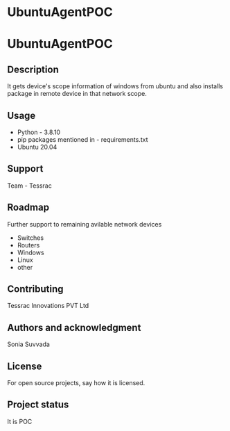 # UbuntuAgentPOC
# UbuntuAgentPOC

## Description
It gets device's scope information of windows from ubuntu and also installs package in remote device in that network scope.


## Usage
* Python - 3.8.10
* pip packages mentioned in - requirements.txt
* Ubuntu 20.04

## Support
Team - Tessrac

## Roadmap
Further support to remaining avilable network devices
* Switches
* Routers
* Windows
* Linux
* other

## Contributing
Tessrac Innovations PVT Ltd

## Authors and acknowledgment
Sonia Suvvada

## License
For open source projects, say how it is licensed.

## Project status
It is POC 
